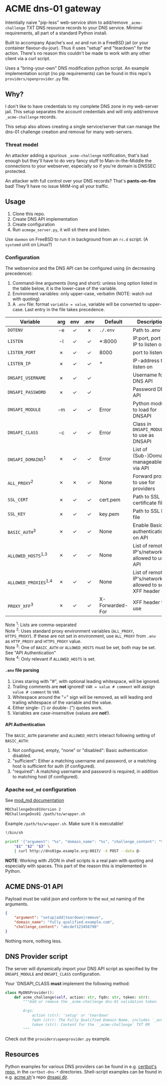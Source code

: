 # ACME dns-01 gateway

Intentially naive "pip-less" web-service shim to add/remove
`_acme-challenge` TXT DNS resource records to your DNS service. Minimal
requirements, all part of a standard Python install.

Built to accompany Apache's `mod_md` and run in a FreeBSD jail (or your
container flavour-du-jour). Thus it uses "setup" and "teardown" for the action.
There's no reason this couldn't be made to work with any other client via
a curl script.

Uses a "bring-your-own" DNS modification python script. An example
implementation script (no pip requirements) can be found in this repo's
`providers/openprovider.py` file.

## Why?

I don't like to have credentials to my complete DNS zone in my web-server jail.
This setup separates the account credentials and will only add/remove
`_acme-challenge` records.

This setup also allows creating a single service/server that can manage the
dns-01 challenge creation and removal for many web-servers.

### Threat model

An attacker adding a spurious `_acme-challenge` notification, that's bad enough
but they'll have to do very fancy stuff to Man-in-the-Middle the connections to
your webserver, especially so if you're domain is DNSSEC protected.

An attacker with full control over your DNS records? That's **pants-on-fire**
bad! They'll have no issue MitM-ing all your traffic.

## Usage

1. Clone this repo.
1. Create DNS API implementation
1. Create configuration
1. Run `acmegw_server.py`, it will sit there and listen.

Use `daemon` on FreeBSD to run it in background from an `rc.d` script.
(A `systemd` unit on Linux?)

### Configuration

The webservice and the DNS API can be configured using (in decreasing
precedence):

1. Command-line arguments (long and short): unless long option listed in the
   table below, it is the lower-case of the variable.
2. Environment variables: only upper-case, verbatim (NOTE: watch out with
   quoting)
3. A `.env` file: format `variable = value`, variable will be converted to
   upper-case. Last entry in the file takes precedence.

| Variable | arg | env | .env | Default | Description |
| ---      |:---:|:---:|:---:| --- | --- |
| `DOTENV`   | -e  | ✓ | ✗ | `./.env`  | Path to .env file |
| `LISTEN`   | -l  | ✓ | ✓ | *:8000 | IP:port, port or IP to listen on |
| `LISTEN_PORT` | ✗ | ✓ | ✓ | 8000 | port to listen on |
| `LISTEN_IP` | ✗ | ✓ | ✓ | * | IP-address to listen on |
| `DNSAPI_USERNAME` | ✗ | ✓ | ✓ | | Username for DNS API |
| `DNSAPI_PASSWORD` | ✗ | ✓ | ✓ | | Password  DNS API |
| `DNSAPI_MODULE` | -m | ✓ | ✓ | Error | Python module to load for DNSAPI |
| `DNSAPI_CLASS` | -c | ✓ | ✓ | Error | Class in `DNSAPI_MODULE` to use as DNSAPI |
| `DNSAPI_DOMAINS`<sup>1</sup> | ✗ | ✓ | ✓ | Error | List of (Sub-)Domains manageable via API |
| `ALL_PROXY`<sup>2</sup> | ✗ | ✗ | ✓ | None | Forward proxy to use for providers |
| `SSL_CERT` | ✗ | ✓ | ✓ | cert.pem | Path to SSL certificate file |
| `SSL_KEY`  | ✗| ✓ | ✓ | key.pem | Path to SSL key file |
| `BASIC_AUTH`<sup>3</sup> | ✗ | ✓ | ✓ | None | Enable Basic authentication on API |
| `ALLOWED_HOSTS`<sup>1,3</sup> | ✗ | ✓ | ✓ | None | List of remote IP's/networks allowed to use API |
| `ALLOWED_PROXIES`<sup>1,4</sup> | ✗ | ✓ | ✓ | None | List of remote IP's/networks allowed to set XFF header |
| `PROXY_XFF`<sup>3</sup> | ✗ | ✓ | ✓ | X-Forwarded-For | XFF header to use |

Note <sup>1</sup>: Lists are comma-separated<br/>
Note <sup>2</sup>: Uses standard proxy environment variables (`ALL_PROXY`,
`HTTPS_PROXY`). If these are not set in environment, use `ALL_PROXY` from
`.env` as `HTTP_PROXY` and `HTTPS_PROXY` value.<br/>
Note <sup>3</sup>: One of `BASIC_AUTH` or `ALLOWED_HOSTS` must be set, both may
be set. See "API Authentication"<br/>
Note <sup>4</sup>: Only relevant if `ALLOWED_HOSTS` is set.

#### `.env` file parsing

1. Lines staring with "#", with optional leading whitespace, will be ignored.
2. Trailing comments are **not** ignored! `VAR = value # comment` will assign
   `value # comment` to `VAR`.
3. Whitespace around the "=" sign will be removed, as will leading and trailing
   whitespace of the variable and the value.
4. Either single- (') or double- (") quotes work.
5. Variables are case-insensitive (values are **not**!).

#### API Authentication

The `BASIC_AUTH` parameter and `ALLOWED_HOSTS` interact following setting of
`BASIC_AUTH`:

1. Not configured, empty, "none" or "disabled": Basic authentication disabled.
2. "sufficient": Either a matching username and password, or a matching host is sufficient for auth (if configured).
3. "required": A matching username and password is required, in addition to matching host (if configured).

### Apache `mod_md` configuration

See [mod_md documentation](https://httpd.apache.org/docs/2.4/mod/mod_md.htm)

```apache
MDChallengeDns01Version 2
MDChallengeDns01 /path/to/wrapper.sh
```

Example `/path/to/wrapper.sh`. Make sure it is executable!

```sh
!/bin/sh

printf '{"argument": "%s", "domain_name": "%s", "challenge_content": "%s"}' \
    "$1" "$2" "$3" \
    | curl http://dns01gw.example.org:8017/ -X POST --data @-
```

**NOTE**: Working with JSON in shell scripts is a real pain with quoting and
especially with spaces. This part of the reason this is implemented in Python.

## ACME DNS-01 API

Payload must be valid json and conform to the `mod_md` naming of the arguments.

```json
{
    "argument": "setup|add|teardown|remove",
    "domain_name": "fully.qualified.example.com",
    "challenge_content": "abcdef123456790" 
}
```

Nothing more, nothing less.

## DNS Provider script

The server will dynamically import your DNS API script as specified by the
`DNSAPI_MODULE` and `DNSAPI_CLASS` configuration.

Your `DNSAPI_CLASS **must** implement the following method: 

```python
class MyDNSProvider():
    def acme_challenge(self, action: str, fqdn: str, token: str):
        """Add or remove the _acme-challenge dns-01 validation token

        Args:
            action (str): 'setup' or 'teardown' 
            fqdn (str): The Fully Qualified Domain Name, includes `_acme-challenge` prefix 
            token (str): Content for the `_acme-challenge` TXT RR
        """
```

Check out the `providers\openprovider.py` example.

## Resources

Python examples for various DNS providers can be found in e.g.
[certbot's repo](https://github.com/certbot/certbot/), in the `certbot-dns-*`
directories.
Shell-script examples can be found in e.g. [acme.sh](https://acme.sh)'s repo
[dnsapi dir](https://github.com/acmesh-official/acme.sh/tree/master/dnsapi).
